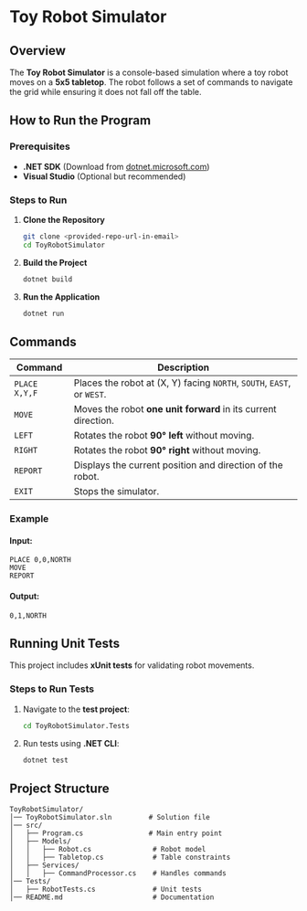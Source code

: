 # Toy Robot Simulator

## Overview
The **Toy Robot Simulator** is a console-based simulation where a toy robot moves on a **5x5 tabletop**. The robot follows a set of commands to navigate the grid while ensuring it does not fall off the table.

## How to Run the Program
### Prerequisites
- **.NET SDK** (Download from [dotnet.microsoft.com](https://dotnet.microsoft.com/))
- **Visual Studio** (Optional but recommended)

### Steps to Run
1. **Clone the Repository**
   ```sh
   git clone <provided-repo-url-in-email>
   cd ToyRobotSimulator
   ```
2. **Build the Project**
   ```sh
   dotnet build
   ```
3. **Run the Application**
   ```sh
   dotnet run
   ```

## Commands
| Command          | Description |
|-----------------|-------------|
| `PLACE X,Y,F`   | Places the robot at (X, Y) facing `NORTH`, `SOUTH`, `EAST`, or `WEST`. |
| `MOVE`          | Moves the robot **one unit forward** in its current direction. |
| `LEFT`          | Rotates the robot **90° left** without moving. |
| `RIGHT`         | Rotates the robot **90° right** without moving. |
| `REPORT`        | Displays the current position and direction of the robot. |
| `EXIT`          | Stops the simulator. |

### Example
#### **Input:**
```
PLACE 0,0,NORTH
MOVE
REPORT
```
#### **Output:**
```
0,1,NORTH
```

## Running Unit Tests
This project includes **xUnit tests** for validating robot movements.

### Steps to Run Tests
1. Navigate to the **test project**:
   ```sh
   cd ToyRobotSimulator.Tests
   ```
2. Run tests using **.NET CLI**:
   ```sh
   dotnet test
   ```

## Project Structure
```
ToyRobotSimulator/
│── ToyRobotSimulator.sln         # Solution file
│── src/
│   ├── Program.cs                # Main entry point
│   ├── Models/
│   │   ├── Robot.cs               # Robot model
│   │   ├── Tabletop.cs            # Table constraints
│   ├── Services/
│   │   ├── CommandProcessor.cs    # Handles commands
│── Tests/
│   ├── RobotTests.cs              # Unit tests
│── README.md                      # Documentation
```

